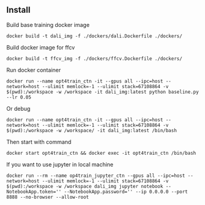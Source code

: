 ## Install
Build base training docker image 
```
docker build -t dali_img -f ./dockers/dali.Dockerfile ./dockers/
```

Build docker image for ffcv
```
docker build -t ffcv_img -f ./dockers/ffcv.Dockerfile ./dockers/
```

Run docker container
```
docker run --name opt4train_ctn -it --gpus all --ipc=host --network=host --ulimit memlock=-1 --ulimit stack=67108864 -v $(pwd):/workspace -w /workspace -it dali_img:latest python baseline.py --lr 0.05
```
Or debug
```
docker run --name opt4train_ctn -it --gpus all --ipc=host --network=host --ulimit memlock=-1 --ulimit stack=67108864 -v $(pwd):/workspace -w /workspace/ -it dali_img:latest /bin/bash
```
Then start with command
```
docker start opt4train_ctn && docker exec -it opt4train_ctn /bin/bash 
```
If you want to use jupyter in local machine
```
docker run --rm --name op4train_jupyter_ctn --gpus all --ipc=host --network=host --ulimit memlock=-1 --ulimit stack=67108864 -v $(pwd):/workspace -w /workspace dali_img jupyter notebook --NotebookApp.token='' --NotebookApp.password='' --ip 0.0.0.0 --port 8888 --no-browser --allow-root
```